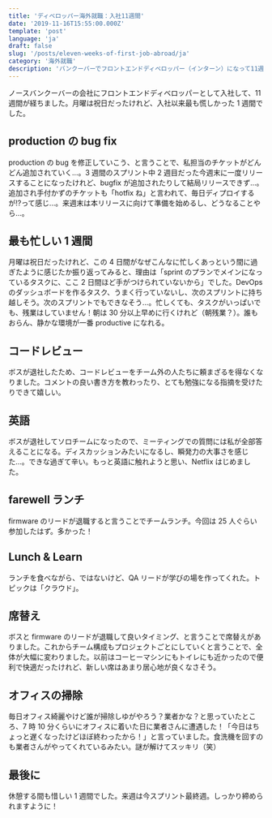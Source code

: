 ```yaml
---
title: 'ディベロッパー海外就職：入社11週間'
date: '2019-11-16T15:55:00.000Z'
template: 'post'
language: 'ja'
draft: false
slug: '/posts/eleven-weeks-of-first-job-abroad/ja'
category: '海外就職'
description: 'バンクーバーでフロントエンドディベロッパー（インターン）になって11週間。入社後一番忙しかった1週間。'
---
```


ノースバンクーバーの会社にフロントエンドディベロッパーとして入社して、11 週間が経ちました。月曜は祝日だったけれど、入社以来最も慌しかった 1 週間でした。

## production の bug fix

production の bug を修正していこう、と言うことで、私担当のチケットがどんどん追加されていく…。3 週間のスプリント中 2 週目だった今週末に一度リリースすることになったけれど、bugfix が追加されたりして結局リリースできず…。追加され手付かずのチケットも「hotfix ね」と言われて、毎日ディプロイするが!?って感じ…。来週末は本リリースに向けて準備を始めるし、どうなることやら…。

## 最も忙しい 1 週間

月曜は祝日だったけれど、この 4 日間がなぜこんなに忙しくあっという間に過ぎたように感じたか振り返ってみると、理由は「sprint のプランでメインになっているタスクに、ここ 2 日間ほど手がつけられていないから」でした。DevOps のダッシュボードを作るタスク、うまく行っていないし、次のスプリントに持ち越しそう。次のスプリントでもできなそう…。忙しくても、タスクがいっぱいでも、残業はしていません！朝は 30 分以上早めに行くけれど（朝残業？）。誰もおらん、静かな環境が一番 productive になれる。

## コードレビュー

ボスが退社したため、コードレビューをチーム外の人たちに頼まざるを得なくなりました。コメントの良い書き方を教わったり、とても勉強になる指摘を受けたりできて嬉しい。

## 英語

ボスが退社してソロチームになったので、ミーティングでの質問には私が全部答えることになる。ディスカッションみたいになるし、瞬発力の大事さを感じた…。できな過ぎて辛い。もっと英語に触れようと思い、Netflix はじめました。

## farewell ランチ

firmware のリードが退職すると言うことでチームランチ。今回は 25 人ぐらい参加したはず。多かった！

## Lunch & Learn

ランチを食べながら、ではないけど、QA リードが学びの場を作ってくれた。トピックは「クラウド」。

## 席替え

ボスと firmware のリードが退職して良いタイミング、と言うことで席替えがありました。これからチーム構成もプロジェクトごとにしていくと言うことで、全体が大幅に変わりました。以前はコーヒーマシンにもトイレにも近かったので便利で快適だったけれど、新しい席はあまり居心地が良くなさそう。

## オフィスの掃除

毎日オフィス綺麗やけど誰が掃除しゆがやろう？業者かな？と思っていたところ、7 時 10 分くらいにオフィスに着いた日に業者さんに遭遇した！「今日はちょっと遅くなったけどほぼ終わったから！」と言っていました。食洗機を回すのも業者さんがやってくれているみたい。謎が解けてスッキリ（笑）

## 最後に

休憩する間も惜しい 1 週間でした。来週は今スプリント最終週。しっかり締められますように！

